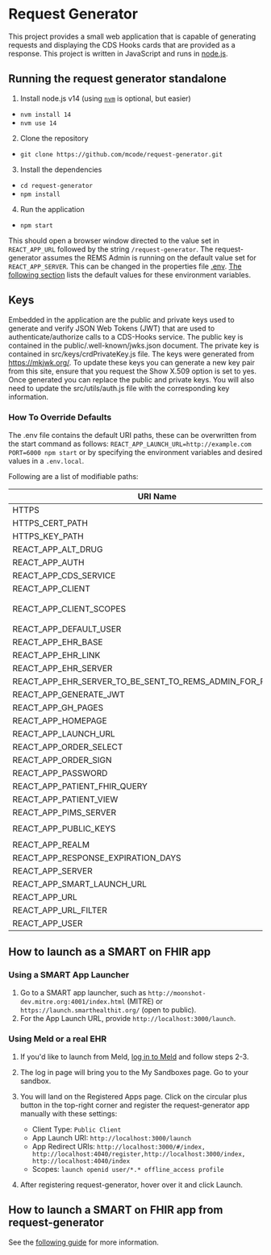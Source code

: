 # Request Generator

This project provides a small web application that is capable of generating requests and displaying the CDS Hooks cards that are provided as a response. This project is written in JavaScript and runs in [node.js](https://nodejs.org/en/).

## Running the request generator standalone

1. Install node.js v14 (using [`nvm`](https://github.com/nvm-sh/nvm) is optional, but easier)

- `nvm install 14`
- `nvm use 14`

2. Clone the repository

- `git clone https://github.com/mcode/request-generator.git`

3. Install the dependencies

- `cd request-generator`
- `npm install`

4. Run the application

- `npm start`

This should open a browser window directed to the value set in `REACT_APP_URL` followed by the string `/request-generator`. The request-generator assumes the REMS Admin is running on the default value set for `REACT_APP_SERVER`. This can be changed in the properties file [.env](./.env). [The following section](./README.md#how-to-override-defaults) lists the default values for these environment variables.

## Keys

Embedded in the application are the public and private keys used to generate and verify JSON Web Tokens (JWT) that are used to authenticate/authorize calls to a CDS-Hooks service. The public key is contained in the public/.well-known/jwks.json document. The private key is contained in src/keys/crdPrivateKey.js file. The keys were generated from https://mkjwk.org/. To update these keys you can generate a new key pair from this site, ensure that you request the Show X.509 option is set to yes. Once generated you can replace the public and private keys. You will also need to update the src/utils/auth.js file with the corresponding key information.

### How To Override Defaults

The .env file contains the default URI paths, these can be overwritten from the start command as follows:
`REACT_APP_LAUNCH_URL=http://example.com PORT=6000 npm start` or by specifying the environment variables and desired values in a `.env.local`.

Following are a list of modifiable paths:

| URI Name                                                   | Default                                                                                              |
| ---------------------------------------------------------- | ---------------------------------------------------------------------------------------------------- |
| HTTPS                                                      | `false`                                                                                              |
| HTTPS_CERT_PATH                                            | `server.cert`                                                                                        |
| HTTPS_KEY_PATH                                             | `server.key`                                                                                         |
| REACT_APP_ALT_DRUG                                         | `true`                                                                                               |
| REACT_APP_AUTH                                             | `http://localhost:8180`                                                                              |
| REACT_APP_CDS_SERVICE                                      | `http://localhost:8090/cds-services`                                                                 |
| REACT_APP_CLIENT                                           | `app-login`                                                                                          |
| REACT_APP_CLIENT_SCOPES                                    | `launch offline_access openid profile user/Patient.read patient/Patient.read user/Practitioner.read` |
| REACT_APP_DEFAULT_USER                                     | `pra1234`                                                                                            |
| REACT_APP_EHR_BASE                                         | `http://localhost:8080/test-ehr/r4`                                                                  |
| REACT_APP_EHR_LINK                                         | `http://localhost:8080/ehr-server/`                                                                  |
| REACT_APP_EHR_SERVER                                       | `http://localhost:8080/test-ehr/r4`                                                                  |
| REACT_APP_EHR_SERVER_TO_BE_SENT_TO_REMS_ADMIN_FOR_PREFETCH | `http://localhost:8080/test-ehr/r4`                                                                  |
| REACT_APP_GENERATE_JWT                                     | `true`                                                                                               |
| REACT_APP_GH_PAGES                                         | `false`                                                                                              |
| REACT_APP_HOMEPAGE                                         | `http://localhost:8080`                                                                              |
| REACT_APP_LAUNCH_URL                                       | `http://localhost:4040/launch`                                                                       |
| REACT_APP_ORDER_SELECT                                     | `rems-order-select`                                                                                  |
| REACT_APP_ORDER_SIGN                                       | `rems-order-sign`                                                                                    |
| REACT_APP_PASSWORD                                         | `alice`                                                                                              |
| REACT_APP_PATIENT_FHIR_QUERY                               | `Patient?_sort=identifier&_count=12`                                                                 |
| REACT_APP_PATIENT_VIEW                                     | `rems-patient-view`                                                                                  |
| REACT_APP_PIMS_SERVER                                      | `http://localhost:5051/doctorOrders/api/addRx`                                                       |
| REACT_APP_PUBLIC_KEYS                                      | `http://localhost:3000/request-generator/.well-known/jwks.json`                                      |
| REACT_APP_REALM                                            | `ClientFhirServer`                                                                                   |
| REACT_APP_RESPONSE_EXPIRATION_DAYS                         | `30`                                                                                                 |
| REACT_APP_SERVER                                           | `http://localhost:8090`                                                                              |
| REACT_APP_SMART_LAUNCH_URL                                 | `http://localhost:4040/`                                                                             |
| REACT_APP_URL                                              | `http://localhost:3000`                                                                              |
| REACT_APP_URL_FILTER                                       | `http://localhost:3000/*`                                                                            |
| REACT_APP_USER                                             | `alice`                                                                                              |

## How to launch as a SMART on FHIR app

### Using a SMART App Launcher

1. Go to a SMART app launcher, such as `http://moonshot-dev.mitre.org:4001/index.html` (MITRE) or `https://launch.smarthealthit.org/` (open to public).
2. For the App Launch URL, provide `http://localhost:3000/launch`.

### Using Meld or a real EHR

1. If you'd like to launch from Meld, [log in to Meld](https://meld.interop.community/) and follow steps 2-3.
2. The log in page will bring you to the My Sandboxes page. Go to your sandbox.
3. You will land on the Registered Apps page. Click on the circular plus button in the top-right corner and register the request-generator app manually with these settings:

   - Client Type: `Public Client`
   - App Launch URI: `http://localhost:3000/launch`
   - App Redirect URIs: `http://localhost:3000/#/index, http://localhost:4040/register,http://localhost:3000/index, http://localhost:4040/index`
   - Scopes: `launch openid user/*.* offline_access profile`

4. After registering request-generator, hover over it and click Launch.

<!-- TODO: update step 4 once Zach does client registration ticket. This is the error when launching:

```
Error invalid_client
There was an error processing your request.

Client with id app-login was not found
```

-->

## How to launch a SMART on FHIR app from request-generator

See the [following guide](./How-To-Launch-SMART-on-FHIR-Apps.md) for more information.
